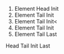 <ol>
<li>
Element Head  Init
</li><li>
Element Tail  Init
</li><li>
Element Tail  Init<
</li><li>
Element Tail  Init
</li><li>
Element Tail  Last</li>
</ol>

Head
Tail
Init
Last

